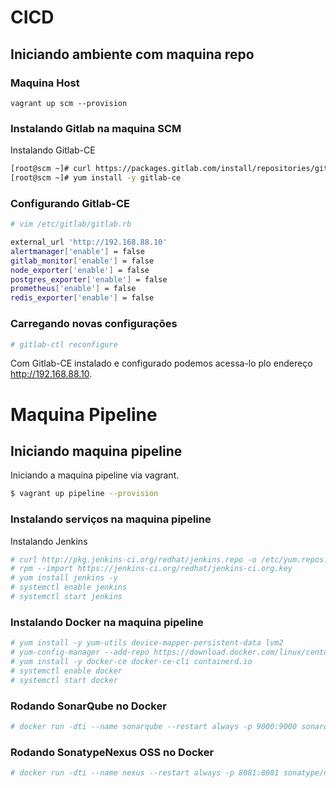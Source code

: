 # CICD

## Iniciando ambiente com maquina repo
### Maquina Host	
```
vagrant up scm --provision
```

### Instalando Gitlab na maquina SCM

Instalando Gitlab-CE

```sh
[root@scm ~]# curl https://packages.gitlab.com/install/repositories/gitlab/gitlab-ce/script.rpm.sh | sudo bash
[root@scm ~]# yum install -y gitlab-ce
```

### Configurando Gitlab-CE
```sh
# vim /etc/gitlab/gitlab.rb

external_url 'http://192.168.88.10'
alertmanager['enable'] = false
gitlab_monitor['enable'] = false
node_exporter['enable'] = false
postgres_exporter['enable'] = false
prometheus['enable'] = false
redis_exporter['enable'] = false
```

### Carregando novas configurações

```sh
# gitlab-ctl reconfigure
```

Com Gitlab-CE instalado e configurado podemos acessa-lo plo endereço http://192.168.88.10.

# Maquina Pipeline

## Iniciando maquina pipeline

Iniciando a maquina pipeline via vagrant.

```sh
$ vagrant up pipeline --provision
```

### Instalando serviços na maquina pipeline

Instalando Jenkins

```sh
# curl http://pkg.jenkins-ci.org/redhat/jenkins.repo -o /etc/yum.repos.d/jenkins.repo
# rpm --import https://jenkins-ci.org/redhat/jenkins-ci.org.key
# yum install jenkins -y
# systemctl enable jenkins
# systemctl start jenkins
```

### Instalando Docker na maquina pipeline

```sh
# yum install -y yum-utils device-mapper-persistent-data lvm2
# yum-config-manager --add-repo https://download.docker.com/linux/centos/docker-ce.repo
# yum install -y docker-ce docker-ce-cli containerd.io
# systemctl enable docker
# systemctl start docker
```

### Rodando SonarQube no Docker

```sh
# docker run -dti --name sonarqube --restart always -p 9000:9000 sonarqube
``` 

### Rodando SonatypeNexus OSS no Docker

```sh
# docker run -dti --name nexus --restart always -p 8081:8081 sonatype/nexus3
``` 
